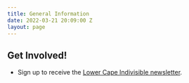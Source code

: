 ```yaml
---
title: General Information
date: 2022-03-21 20:09:00 Z
layout: page
---
```


## Get Involved!
* Sign up to receive the [Lower Cape Indivisible newsletter](mailto:lcinewsletterteam@gmail.com).
